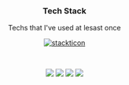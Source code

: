 
<h3 align="center"> Tech Stack </h3>
<p align="center">Techs that I've used at lesast once</p>
<p align="center">
  <a href="https://github.com/msdio/stackticon"><img src="https://firebasestorage.googleapis.com/v0/b/stackticon-81399.appspot.com/o/images%2F1713743255888?alt=media&token=38265825-ff2e-432e-8e59-9508aeb57801" alt="stackticon" /></a>
</p>
<br/>


<p align="center">  
  <a href="https://blog.naver.com/damhee6624"><img src="https://img.shields.io/badge/Blog-03C75A?style=for-the-badge&logo=Naver&logoColor=white"/></a>
 <img src="https://img.shields.io/badge/Notion-E4405F?style=for-the-badge&logo=Notion&logoColor=white"/>
  <a href="https://github.com/damhee-kim/"><img src="https://img.shields.io/badge/GitHub-181717?style=for-the-badge&logo=GitHub&logoColor=white&link=https://github.com/damhee-kim"/></a>
  <a href="https://damhee-kim.github.io/"><img src="https://img.shields.io/badge/Portfolio-8D1F89?style=for-the-badge&logo=4chan&logoColor=white&link=https://damhee-kim.github.io"/></a>
</p>
